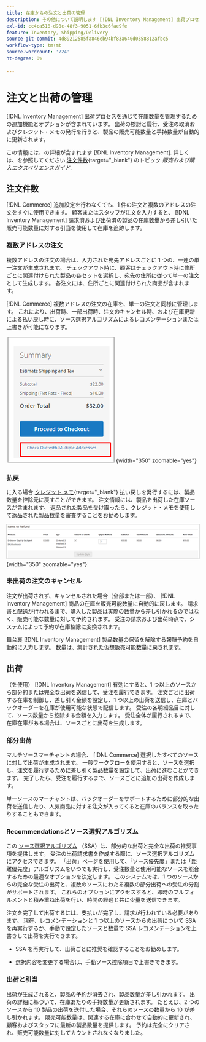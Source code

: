 ```yaml
---
title: 在庫からの注文と出荷の管理
description: その他について説明します [!DNL Inventory Management] 出荷プロセスを通じて在庫数量を管理するための機能とオプション。
exl-id: cc4ca518-d98c-48f3-9051-6fb3c6fae9fe
feature: Inventory, Shipping/Delivery
source-git-commit: 4d89212585fa846eb94bf83a640d0358812afbc5
workflow-type: tm+mt
source-wordcount: '724'
ht-degree: 0%

---
```


# 注文と出荷の管理

[!DNL Inventory Management] 出荷プロセスを通じて在庫数量を管理するための追加機能とオプションが含まれています。 出荷の検討と履行、受注の取消およびクレジット・メモの発行を行うと、製品の販売可能数量と手持数量が自動的に更新されます。

この情報には、の詳細が含まれます [!DNL Inventory Management]. 詳しくは、を参照してください [注文件数](../stores-purchase/orders.md){target="_blank"} のトピック _販売および購入エクスペリエンスガイド_.

## 注文件数

[!DNL Commerce] 追加設定を行わなくても、1 件の注文と複数のアドレスの注文をすぐに使用できます。 顧客またはスタッフが注文を入力すると、 [!DNL Inventory Management] 請求済および出荷済の製品の在庫数量から差し引いた販売可能数量に対する引当を使用して在庫を追跡します。

### 複数アドレスの注文

複数アドレスの注文の場合は、入力された宛先アドレスごとに 1 つの、一連の単一注文が生成されます。 チェックアウト時に、顧客はチェックアウト時に住所ごとに関連付けられた製品の各セットを選択し、宛先の住所に従って単一の注文として生成します。 各注文には、住所ごとに関連付けられた商品が含まれます。

[!DNL Commerce] 複数アドレスの注文の在庫を、単一の注文と同様に管理します。 これにより、出荷時、一部出荷時、注文のキャンセル時、および在庫更新による払い戻し時に、ソース選択アルゴリズムによるレコメンデーションまたは上書きが可能になります。

![チェックアウト時の複数アドレス](assets/inventory-multi-ship.png){width="350" zoomable="yes"}

### 払戻

に入る場合 [クレジット メモ](../stores-purchase/credit-memo-create.md){target="_blank"} 払い戻しを発行するには、製品数量を控除元に戻すことができます。 注文情報には、製品を出荷した在庫ソースが含まれます。 返品された製品を受け取ったら、クレジット・メモを使用して返品された製品数量を審査することをお勧めします。

![返品を選択した状態で払い戻す項目](assets/credit-memo-items-to-refund.png)
{width="350" zoomable="yes"}

### 未出荷の注文のキャンセル

注文が出荷されず、キャンセルされた場合（全部または一部）、 [!DNL Inventory Management] 商品の在庫を販売可能数量に自動的に戻します。 請求書と配送が行われるまで、購入した製品は実際の数量から差し引かれるのではなく、販売可能な数量に対して予約されます。 受注の請求および出荷時点で、システムによって予約が在庫控除に変換されます。

舞台裏 [!DNL Inventory Management] 製品数量の保留を解除する報酬予約を自動的に入力します。 数量は、集計された仮想販売可能数量に戻されます。

## 出荷

（を使用） [!DNL Inventory Management] 有効にすると、1 つ以上のソースから部分的または完全な出荷を送信して、受注を履行できます。 注文ごとに出荷する在庫を制御し、差し引く金額を設定し、1 つ以上の出荷を送信し、在庫とバックオーダーを在庫が使用可能な状態で配信します。 受注の各明細品目に対して、ソース数量から控除する金額を入力します。 受注全体が履行されるまで、在庫在庫がある場合は、ソースごとに出荷を生成します。

### 部分出荷

マルチソースマーチャントの場合、 [!DNL Commerce] 選択したすべてのソースに対して出荷が生成されます。 一般ワークフローを使用すると、ソースを選択し、注文を履行するために差し引く製品数量を設定して、出荷に進むことができます。 完了したら、受注を履行するまで、ソースごとに追加の出荷を作成します。

単一ソースのマーチャントは、バックオーダーをサポートするために部分的な出荷を送信したり、人気商品に対する注文が入ってくると在庫のバランスを取ったりすることもできます。

### Recommendationsとソース選択アルゴリズム

この [ソース選択アルゴリズム](selection-reservations.md) （SSA）は、部分的な出荷と完全な出荷の推奨事項を提供します。 受注の出荷請求書を作成する際に、ソース選択アルゴリズムにアクセスできます。 「出荷」ページを使用して、「ソース優先度」または「距離優先度」アルゴリズムをいつでも実行し、受注数量と使用可能なソースを照合するための最適なオプションを決定します。 このシステムでは、1 つのソースからの完全な受注の出荷と、複数のソースにわたる複数の部分出荷への受注の分割がサポートされます。 これらのオプションにアクセスすると、即時のフルフィルメントと積み重ね出荷を行い、時間の経過と共に少量を送信できます。

注文を完了して出荷するには、支払いが完了し、請求が行われている必要があります。 現在、レコメンデーションと 1 つ以上のソースからの出荷について SSA を再実行するか、手動で設定したソースと数量で SSA レコメンデーションを上書きして出荷を実行できます。

- SSA を再実行して、出荷ごとに推奨を確認することをお勧めします。

- 選択内容を変更する場合は、手動ソース控除項目で上書きできます。

### 出荷と引当

出荷が生成されると、製品の予約が消去され、製品数量が差し引かれます。 出荷の詳細に基づいて、在庫あたりの手持数量が更新されます。 たとえば、2 つのソースから 10 製品の出荷を送付した場合、それらのソースの数量から 10 が差し引かれます。 販売可能数量は、関連する在庫に合わせて自動的に更新され、顧客およびスタッフに最新の製品数量を提供します。 予約は完全にクリアされ、販売可能数量に対してカウントされなくなりました。
